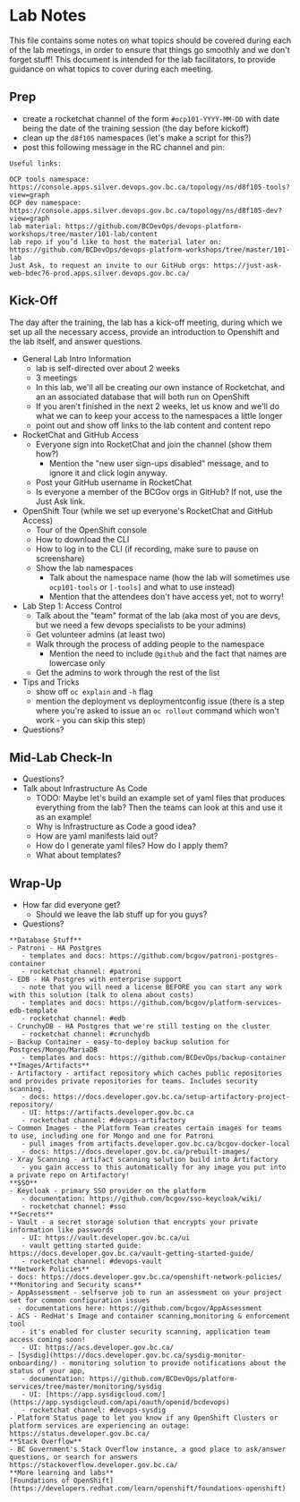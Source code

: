 # Lab Notes

This file contains some notes on what topics should be covered during each of the lab meetings, in order to ensure that things go smoothly and we don't forget stuff! This document is intended for the lab facilitators, to provide guidance on what topics to cover during each meeting.

## Prep

- create a rocketchat channel of the form `#ocp101-YYYY-MM-DD` with date being the date of the training session (the day before kickoff)
- clean up the `d8f105` namespaces (let's make a script for this?)
- post this following message in the RC channel and pin:

```
Useful links:

OCP tools namespace: https://console.apps.silver.devops.gov.bc.ca/topology/ns/d8f105-tools?view=graph
OCP dev namespace: https://console.apps.silver.devops.gov.bc.ca/topology/ns/d8f105-dev?view=graph
lab material: https://github.com/BCDevOps/devops-platform-workshops/tree/master/101-lab/content
lab repo if you’d like to host the material later on: https://github.com/BCDevOps/devops-platform-workshops/tree/master/101-lab
Just Ask, to request an invite to our GitHub orgs: https://just-ask-web-bdec76-prod.apps.silver.devops.gov.bc.ca/
```

## Kick-Off

The day after the training, the lab has a kick-off meeting, during which we set up all the necessary access, provide an introduction to Openshift and the lab itself, and answer questions.

- General Lab Intro Information
    - lab is self-directed over about 2 weeks
    - 3 meetings
    - In this lab, we'll all be creating our own instance of Rocketchat, and an an associated database that will both run on OpenShift
    - If you aren't finished in the next 2 weeks, let us know and we'll do what we can to keep your access to the namespaces a little longer
    - point out and show off links to the lab content and content repo
- RocketChat and GitHub Access
    - Everyone sign into RocketChat and join the channel (show them how?)
        - Mention the "new user sign-ups disabled" message, and to ignore it and click login anyway.
    - Post your GitHub username in RocketChat
    - Is everyone a member of the BCGov orgs in GitHub? If not, use the Just Ask link.
- OpenShift Tour (while we set up everyone's RocketChat and GitHub Access)
    - Tour of the OpenShift console
    - How to download the CLI
    - How to log in to the CLI (if recording, make sure to pause on screenshare)
    - Show the lab namespaces
        - Talk about the namespace name (how the lab will sometimes use `ocp101-tools` or `[-tools]` and what to use instead)
        - Mention that the attendees don't have access yet, not to worry!
- Lab Step 1: Access Control
    - Talk about the "team" format of the lab (aka most of you are devs, but we need a few devops specialists to be your admins)
    - Get volunteer admins (at least two)
    - Walk through the process of adding people to the namespace
        - Mention the need to include `@github` and the fact that names are lowercase only
    - Get the admins to work through the rest of the list
- Tips and Tricks
    - show off `oc explain` and `-h` flag
    - mention the deployment vs deploymentconfig issue (there is a step where you're asked to issue an `oc rollout` command which won't work - you can skip this step)
- Questions?

## Mid-Lab Check-In

- Questions? 
- Talk about Infrastructure As Code
    - TODO: Maybe let's build an example set of yaml files that produces everything from the lab? Then the teams can look at this and use it as an example!
    - Why is Infrastructure as Code a good idea?
    - How are yaml manifests laid out?
    - How do I generate yaml files? How do I apply them?
    - What about templates?

## Wrap-Up

- How far did everyone get?
    - Should we leave the lab stuff up for you guys?
- Questions?
```
**Database Stuff**
- Patroni - HA Postgres 
   - templates and docs: https://github.com/bcgov/patroni-postgres-container
   - rocketchat channel: #patroni 
- EDB - HA Postgres with enterprise support
   - note that you will need a license BEFORE you can start any work with this solution (talk to olena about costs)
   - templates and docs: https://github.com/bcgov/platform-services-edb-template
   - rocketchat channel: #edb
- CrunchyDB - HA Postgres that we're still testing on the cluster
   - rocketchat channel: #crunchydb
- Backup Container - easy-to-deploy backup solution for Postgres/Mongo/MariaDB 
   - templates and docs: https://github.com/BCDevOps/backup-container
**Images/Artifacts**
- Artifactory - artifact repository which caches public repositories and provides private repositories for teams. Includes security scanning.
   - docs: https://docs.developer.gov.bc.ca/setup-artifactory-project-repository/
   - UI: https://artifacts.developer.gov.bc.ca
   - rocketchat channel: #devops-artifactory 
- Common Images - the Platform Team creates certain images for teams to use, including one for Mongo and one for Patroni
   - pull images from artifacts.developer.gov.bc.ca/bcgov-docker-local
   - docs: https://docs.developer.gov.bc.ca/prebuilt-images/
- Xray Scanning - artifact scanning solution build into Artifactory
   - you gain access to this automatically for any image you put into a private repo on Artifactory!
**SSO**
- Keycloak - primary SSO provider on the platform
   - documentation: https://github.com/bcgov/sso-keycloak/wiki/
   - rocketchat channel: #sso 
**Secrets**
- Vault - a secret storage solution that encrypts your private information like passwords
   - UI: https://vault.developer.gov.bc.ca/ui
   - vault getting started guide: https://docs.developer.gov.bc.ca/vault-getting-started-guide/
   - rocketchat channel: #devops-vault 
**Network Policies**
- docs: https://docs.developer.gov.bc.ca/openshift-network-policies/
**Monitoring and Security scans**
- AppAssessment - selfserve job to run an assessment on your project set for common configuration issues
  - documentations here: https://github.com/bcgov/AppAssessment
- ACS - RedHat's Image and container scanning,monitoring & enforcement tool
   - it's enabled for cluster security scanning, application team access coming soon!
   - UI: https://acs.developer.gov.bc.ca/
- [Sysdig](https://docs.developer.gov.bc.ca/sysdig-monitor-onboarding/) - monitoring solution to provide notifications about the status of your app,
   - documentation: https://github.com/BCDevOps/platform-services/tree/master/monitoring/sysdig
   - UI: [https://app.sysdigcloud.com/](https://app.sysdigcloud.com/api/oauth/openid/bcdevops)
   - rocketchat channel: #devops-sysdig
- Platform Status page to let you know if any OpenShift Clusters or platform services are experiencing an outage: https://status.developer.gov.bc.ca/
**Stack Overflow** 
- BC Government's Stack Overflow instance, a good place to ask/answer questions, or search for answers https://stackoverflow.developer.gov.bc.ca/
**More learning and labs**
[Foundations of OpenShift](https://developers.redhat.com/learn/openshift/foundations-openshift)
```
